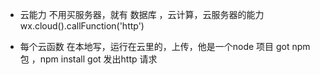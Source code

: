 - 云能力
 不用买服务器，就有 数据库 ，云计算，云服务器的能力
 wx.cloud().callFunction('http')

- 每个云函数
在本地写，运行在云里的，上传，他是一个node 项目
got npm 包 ，npm install got 发出http 请求
